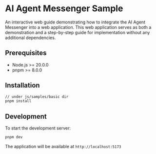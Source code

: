 # AI Agent Messenger Sample

An interactive web guide demonstrating how to integrate the AI Agent Messenger into a web application. This web application serves as both a demonstration and a step-by-step guide for implementation without any additional dependencies.

## Prerequisites

- Node.js >= 20.0.0
- pnpm >= 8.0.0

## Installation

```bash
// under js/samples/basic dir
pnpm install
```

## Development

To start the development server:

```bash
pnpm dev
```

The application will be available at `http://localhost:5173`
